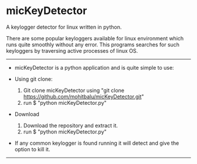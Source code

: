 # micKeyDetector

A keylogger detector for linux written in python.

There are some popular keyloggers available for linux environment which runs quite smoothly without any error.
This programs searches for such keyloggers by traversing active processes of linux OS.

_______________________________________________________________________________________________________________

* micKeyDetector is a python application and is quite simple to use:

* Using git clone: 

  1. Git clone micKeyDetector using "git clone https://github.com/mohitbalu/micKeyDetector.git"
  2. run $ "python micKeyDetector.py"

* Download

  1. Download the repository and extract it.
  2. run $ "python micKeyDetector.py"

* If any common keylogger is found running it will detect and give the option to kill it.

_________________________________________________________________________________________________________________
